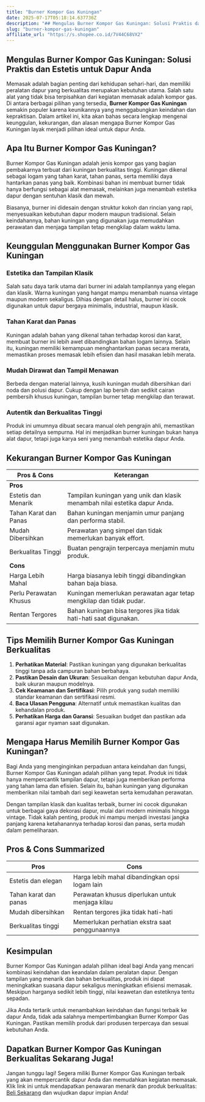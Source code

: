 ```yaml
---
title: "Burner Kompor Gas Kuningan"
date: 2025-07-17T05:18:14.637736Z
description: "## Mengulas Burner Kompor Gas Kuningan: Solusi Praktis dan Estetis untuk Dapur Anda..."
slug: "burner-kompor-gas-kuningan"
affiliate_url: "https://s.shopee.co.id/7V44C68VX2"
---
```

## Mengulas Burner Kompor Gas Kuningan: Solusi Praktis dan Estetis untuk Dapur Anda

Memasak adalah bagian penting dari kehidupan sehari-hari, dan memiliki peralatan dapur yang berkualitas merupakan kebutuhan utama. Salah satu alat yang tidak bisa terpisahkan dari kegiatan memasak adalah kompor gas. Di antara berbagai pilihan yang tersedia, **Burner Kompor Gas Kuningan** semakin populer karena keunikannya yang menggabungkan keindahan dan kepraktisan. Dalam artikel ini, kita akan bahas secara lengkap mengenai keunggulan, kekurangan, dan alasan mengapa Burner Kompor Gas Kuningan layak menjadi pilihan ideal untuk dapur Anda.

## Apa Itu Burner Kompor Gas Kuningan?

Burner Kompor Gas Kuningan adalah jenis kompor gas yang bagian pembakarnya terbuat dari kuningan berkualitas tinggi. Kuningan dikenal sebagai logam yang tahan karat, tahan panas, serta memiliki daya hantarkan panas yang baik. Kombinasi bahan ini membuat burner tidak hanya berfungsi sebagai alat memasak, melainkan juga menambah estetika dapur dengan sentuhan klasik dan mewah.

Biasanya, burner ini didesain dengan struktur kokoh dan rincian yang rapi, menyesuaikan kebutuhan dapur modern maupun tradisional. Selain keindahannya, bahan kuningan yang digunakan juga memudahkan perawatan dan menjaga tampilan tetap mengkilap dalam waktu lama.

## Keunggulan Menggunakan Burner Kompor Gas Kuningan

### Estetika dan Tampilan Klasik

Salah satu daya tarik utama dari burner ini adalah tampilannya yang elegan dan klasik. Warna kuningan yang hangat mampu menambah nuansa vintage maupun modern sekaligus. Dihias dengan detail halus, burner ini cocok digunakan untuk dapur bergaya minimalis, industrial, maupun klasik.

### Tahan Karat dan Panas

Kuningan adalah bahan yang dikenal tahan terhadap korosi dan karat, membuat burner ini lebih awet dibandingkan bahan logam lainnya. Selain itu, kuningan memiliki kemampuan menghantarkan panas secara merata, memastikan proses memasak lebih efisien dan hasil masakan lebih merata.

### Mudah Dirawat dan Tampil Menawan

Berbeda dengan material lainnya, kusih kuningan mudah dibersihkan dari noda dan polusi dapur. Cukup dengan lap bersih dan sedikit cairan pembersih khusus kuningan, tampilan burner tetap mengkilap dan terawat.

### Autentik dan Berkualitas Tinggi

Produk ini umumnya dibuat secara manual oleh pengrajin ahli, memastikan setiap detailnya sempurna. Hal ini menjadikan burner kuningan bukan hanya alat dapur, tetapi juga karya seni yang menambah estetika dapur Anda.

## Kekurangan Burner Kompor Gas Kuningan

| **Pros & Cons** | **Keterangan** |
|-------------------|----------------|
| **Pros** | |
| Estetis dan Menarik | Tampilan kuningan yang unik dan klasik menambah nilai estetika dapur Anda. |
| Tahan Karat dan Panas | Bahan kuningan menjamin umur panjang dan performa stabil. |
| Mudah Dibersihkan | Perawatan yang simpel dan tidak memerlukan banyak effort. |
| Berkualitas Tinggi | Buatan pengrajin terpercaya menjamin mutu produk. |
| **Cons** | |
| Harga Lebih Mahal | Harga biasanya lebih tinggi dibandingkan bahan baja biasa. |
| Perlu Perawatan Khusus | Kuningan memerlukan perawatan agar tetap mengkilap dan tidak pudar. |
| Rentan Tergores | Bahan kuningan bisa tergores jika tidak hati-hati saat digunakan. |

## Tips Memilih Burner Kompor Gas Kuningan Berkualitas

1. **Perhatikan Material**: Pastikan kuningan yang digunakan berkualitas tinggi tanpa ada campuran bahan berbahaya.
2. **Pastikan Desain dan Ukuran**: Sesuaikan dengan kebutuhan dapur Anda, baik ukuran maupun modelnya.
3. **Cek Keamanan dan Sertifikasi**: Pilih produk yang sudah memiliki standar keamanan dan sertifikasi resmi.
4. **Baca Ulasan Pengguna**: Alternatif untuk memastikan kualitas dan kehandalan produk.
5. **Perhatikan Harga dan Garansi**: Sesuaikan budget dan pastikan ada garansi agar nyaman saat digunakan.

## Mengapa Harus Memilih Burner Kompor Gas Kuningan?

Bagi Anda yang menginginkan perpaduan antara keindahan dan fungsi, Burner Kompor Gas Kuningan adalah pilihan yang tepat. Produk ini tidak hanya mempercantik tampilan dapur, tetapi juga memberikan performa yang tahan lama dan efisien. Selain itu, bahan kuningan yang digunakan memberikan nilai tambah dari segi keawetan serta kemudahan perawatan.

Dengan tampilan klasik dan kualitas terbaik, burner ini cocok digunakan untuk berbagai gaya dekorasi dapur, mulai dari modern minimalis hingga vintage. Tidak kalah penting, produk ini mampu menjadi investasi jangka panjang karena ketahanannya terhadap korosi dan panas, serta mudah dalam pemeliharaan.

## Pros & Cons Summarized

| **Pros** | **Cons** |
|------------|----------|
| Estetis dan elegan | Harga lebih mahal dibandingkan opsi logam lain |
| Tahan karat dan panas | Perawatan khusus diperlukan untuk menjaga kilau |
| Mudah dibersihkan | Rentan tergores jika tidak hati-hati |
| Berkualitas tinggi | Memerlukan perhatian ekstra saat penggunaannya |

## Kesimpulan

Burner Kompor Gas Kuningan adalah pilihan ideal bagi Anda yang mencari kombinasi keindahan dan keandalan dalam peralatan dapur. Dengan tampilan yang menarik dan bahan berkualitas, produk ini dapat meningkatkan suasana dapur sekaligus meningkatkan efisiensi memasak. Meskipun harganya sedikit lebih tinggi, nilai keawetan dan estetiknya tentu sepadan.

Jika Anda tertarik untuk menambahkan keindahan dan fungsi terbaik ke dapur Anda, tidak ada salahnya mempertimbangkan Burner Kompor Gas Kuningan. Pastikan memilih produk dari produsen terpercaya dan sesuai kebutuhan Anda.

## Dapatkan Burner Kompor Gas Kuningan Berkualitas Sekarang Juga!

Jangan tunggu lagi! Segera miliki Burner Kompor Gas Kuningan terbaik yang akan mempercantik dapur Anda dan memudahkan kegiatan memasak. Klik link ini untuk mendapatkan penawaran menarik dan produk berkualitas: [Beli Sekarang](https://s.shopee.co.id/7V44C68VX2) dan wujudkan dapur impian Anda!
